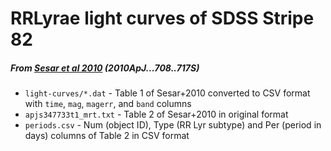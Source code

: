 # RRLyrae light curves of SDSS Stripe 82
##### From [Sesar et al 2010](https://ui.adsabs.harvard.edu/abs/2010ApJ...708..717S/abstract) (2010ApJ...708..717S)

- `light-curves/*.dat` - Table 1 of Sesar+2010 converted to CSV format with `time`, `mag`, `magerr`, and `band` columns
- `apjs347733t1_mrt.txt` - Table 2 of Sesar+2010 in original format
- `periods.csv` - Num (object ID), Type (RR Lyr subtype) and Per (period in days) columns of Table 2 in CSV format
